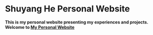 # Shuyang He Personal Website

**This is my personal website presenting my experiences and projects.**  
**Welcome to [My Personal Website](https://www.shuyang-he.com/)**
